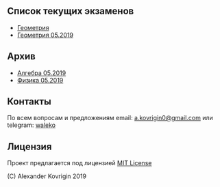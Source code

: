 ## Список текущих экзаменов
* [Геометрия](geometry-06-19)
* [Геометрия 05.2019](archive/geometry-05-19)

## Архив
* [Алгебра 05.2019](archive/algebra-05-19)
* [Физика 05.2019](archive/physics-05-19)

## Контакты
По всем вопросам и предложениям email: [a.kovrigin0@gmail.com](mailto:a.kovrigin0@gmail.com) или telegram: [waleko](tg://resolve?domain=waleko)

## Лицензия
Проект предлагается под лицензией [MIT License](LICENSE)

(С) Alexander Kovrigin 2019
